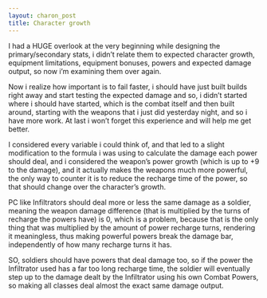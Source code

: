 ```yaml
---
layout: charon_post
title: Character growth
---
```

I had a HUGE overlook at the very beginning while designing the primary/secondary stats, i didn’t relate them to expected character growth, equipment limitations, equipment bonuses, powers and expected damage output, so now i’m examining them over again. 

Now i realize how important is to fail faster, i should have just built builds right away and start testing the expected damage and so, i didn’t started where i should have started, which is the combat itself and then built around, starting with the weapons that i just did yesterday night, and so i have more work. At last i won’t forget this experience and will help me get better.

I considered every variable i could think of, and that led to a slight modification to the formula i was using to calculate the damage each power should deal, and i considered the weapon’s power growth (which is up to +9 to the damage), and it actually makes the weapons much more powerful, the only way to counter it is to reduce the recharge time of the power, so that should change over the character’s growth.

PC like Infiltrators should deal more or less the same damage as a soldier, meaning the weapon damage difference (that is multiplied by the turns of recharge the powers have) is 0, which is a problem, because that is the only thing that was multiplied by the amount of power recharge turns, rendering it meaningless, thus making powerful powers break the damage bar, independently of how many recharge turns it has. 

SO, soldiers should have powers that deal damage too, so if the power the Infiltrator used has a far too long recharge time, the soldier will eventually step up to the damage dealt by the Infiltrator using his own Combat Powers, so making all classes deal almost the exact same damage output.

<span class="image featured"><img src="http://i.giphy.com/iizMKrrBOxqVi.gif" alt=""/></span>


